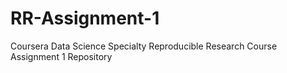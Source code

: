 # RR-Assignment-1
Coursera Data Science Specialty Reproducible Research Course Assignment 1 Repository
